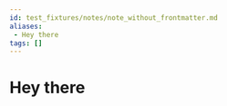 ```yaml
---
id: test_fixtures/notes/note_without_frontmatter.md
aliases:
 - Hey there
tags: []
---
```


# Hey there

